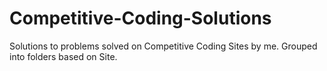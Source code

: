 # Competitive-Coding-Solutions  

Solutions to problems solved on Competitive Coding Sites by me.
Grouped into folders  based on Site.